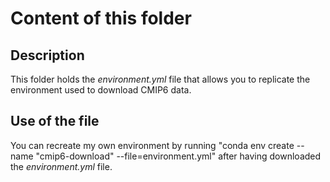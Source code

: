 # Content of this folder

## Description

This folder holds the *environment.yml* file that allows you to replicate the environment used to download CMIP6 data.

## Use of the file

You can recreate my own environment by running "conda env create --name "cmip6-download" --file=environment.yml" after having downloaded the  *environment.yml* file.


